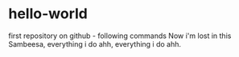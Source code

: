 # hello-world
first repository on github - following commands 
Now i'm lost in this Sambeesa, everything i do ahh, everything i do ahh. 
